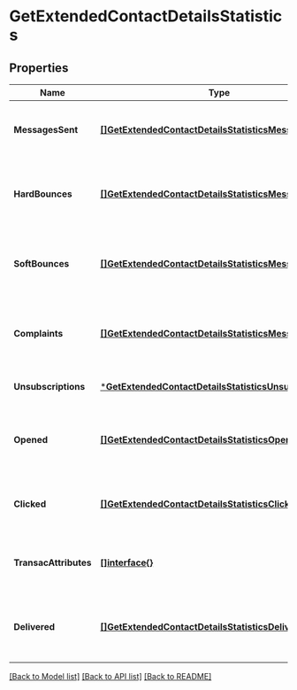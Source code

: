 # GetExtendedContactDetailsStatistics

## Properties
Name | Type | Description | Notes
------------ | ------------- | ------------- | -------------
**MessagesSent** | [**[]GetExtendedContactDetailsStatisticsMessagesSent**](GetExtendedContactDetailsStatisticsMessagesSent.md) | Listing of the sent campaign for the contact | [optional] [default to null]
**HardBounces** | [**[]GetExtendedContactDetailsStatisticsMessagesSent**](GetExtendedContactDetailsStatisticsMessagesSent.md) | Listing of the hardbounes generated by the contact | [optional] [default to null]
**SoftBounces** | [**[]GetExtendedContactDetailsStatisticsMessagesSent**](GetExtendedContactDetailsStatisticsMessagesSent.md) | Listing of the softbounes generated by the contact | [optional] [default to null]
**Complaints** | [**[]GetExtendedContactDetailsStatisticsMessagesSent**](GetExtendedContactDetailsStatisticsMessagesSent.md) | Listing of the complaints generated by the contact | [optional] [default to null]
**Unsubscriptions** | [***GetExtendedContactDetailsStatisticsUnsubscriptions**](GetExtendedContactDetailsStatisticsUnsubscriptions.md) |  | [optional] [default to null]
**Opened** | [**[]GetExtendedContactDetailsStatisticsOpened**](GetExtendedContactDetailsStatisticsOpened.md) | Listing of the openings generated by the contact | [optional] [default to null]
**Clicked** | [**[]GetExtendedContactDetailsStatisticsClicked**](GetExtendedContactDetailsStatisticsClicked.md) | Listing of the clicks generated by the contact | [optional] [default to null]
**TransacAttributes** | [**[]interface{}**](interface{}.md) | Listing of the transactional attributes for the contact | [optional] [default to null]
**Delivered** | [**[]GetExtendedContactDetailsStatisticsDelivered**](GetExtendedContactDetailsStatisticsDelivered.md) | Listing of the delivered campaign for the contact | [optional] [default to null]

[[Back to Model list]](../README.md#documentation-for-models) [[Back to API list]](../README.md#documentation-for-api-endpoints) [[Back to README]](../README.md)


